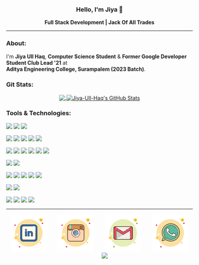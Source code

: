 

<h3 align="center">Hello, I'm Jiya 👋</h3>
<div align="center">
<p > <b>Full Stack Development | Jack Of All Trades </b> </p>
</div>

***
### About:
I'm <b>Jiya Ull Haq</b>, <b>Computer Science Student</b> & <b>Former Google Developer Student Club Lead '21</b> at  
<b>Aditya Engineering College, Surampalem (2023 Batch)</b>.  

### Git Stats:

<div align="center">

   <a href="https://github.com/Jiya-Ull-Haq">
    <img align="center" src="https://github-readme-stats.vercel.app/api/top-langs/?username=Jiya-Ull-Haq&hide=java,html,tex&title_color=ffffff&text_color=c9cacc&icon_color=2bbc8a&bg_color=1d1f21&langs_count=6&layout=compact" height="153"/>
  </a>
  <a href="https://github.com/Jiya-Ull-Haq">
    <img align="center" src="https://github-readme-stats.vercel.app/api?username=Jiya-Ull-Haq&show_icons=true&line_height=27&count_private=true&title_color=ffffff&text_color=c9cacc&icon_color=2bbc8a&bg_color=1d1f21" alt="Jiya-Ull-Haq's GitHub Stats" width="345rem"/>
  </a>
  
</div>

### Tools & Technologies:

<div align="">

![](https://img.shields.io/badge/OS-Linux-informational?style=for-the-badge&logo=linux&logoColor=white&color=1d1f21&labelColor=1d1f21)
![](https://img.shields.io/badge/OS-Mac-informational?style=for-the-badge&logo=Apple&logoColor=white&color=1d1f21&labelColor=1d1f21)
![](https://img.shields.io/badge/OS-Win-informational?style=for-the-badge&logo=Windows&logoColor=white&color=1d1f21&labelColor=1d1f21)


![](https://img.shields.io/badge/Editor-IntelliJ_IDEA-informational?style=for-the-badge&logo=intellij-idea&logoColor=white&color=1d1f21&labelColor=1d1f21)
![](https://img.shields.io/badge/Editor-Pycharm-informational?style=for-the-badge&logo=PyCharm&logoColor=white&color=1d1f21&labelColor=1d1f21)
![](https://img.shields.io/badge/Editor-GoLand-informational?style=for-the-badge&logo=GoLand&logoColor=white&color=1d1f21&labelColor=1d1f21)
![](https://img.shields.io/badge/Editor-Visual_Studio-informational?style=for-the-badge&logo=Visual-Studio&logoColor=white&color=1d1f21&labelColor=1d1f21)
![](https://img.shields.io/badge/Editor-VS_Code-informational?style=for-the-badge&logo=Visual-Studio-Code&logoColor=white&color=1d1f21&labelColor=1d1f21)

![](https://img.shields.io/badge/Code-Python-informational?style=for-the-badge&logo=python&logoColor=white&color=1d1f21&labelColor=1d1f21)
![](https://img.shields.io/badge/Code-JavaScript-informational?style=for-the-badge&logo=javascript&logoColor=white&color=1d1f21&labelColor=1d1f21)
![](https://img.shields.io/badge/Code-Golang-informational?style=for-the-badge&logo=go&logoColor=white&color=1d1f21&labelColor=1d1f21)
![](https://img.shields.io/badge/Code-CSharp-informational?style=for-the-badge&logo=C-Sharp&logoColor=white&color=1d1f21&labelColor=1d1f21)
![](https://img.shields.io/badge/Code-TypeScript-informational?style=for-the-badge&logo=TypeScript&logoColor=white&color=1d1f21&labelColor=1d1f21)
![](https://img.shields.io/badge/Shell-Bash-informational?style=for-the-badge&logo=gnu-bash&logoColor=white&color=1d1f21&labelColor=1d1f21)

![](https://img.shields.io/badge/FrameWork-Angular-informational?style=for-the-badge&logo=Angular&logoColor=white&color=1d1f21&labelColor=1d1f21)
![](https://img.shields.io/badge/FrameWork-.Net_Core-informational?style=for-the-badge&logo=.NET&logoColor=white&color=1d1f21&labelColor=1d1f21)

![](https://img.shields.io/badge/Tools-Flask-informational?style=for-the-badge&logo=Flask&logoColor=white&color=1d1f21&labelColor=1d1f21)
![](https://img.shields.io/badge/Tools-FastAPI-informational?style=for-the-badge&logo=FastAPI&logoColor=white&color=1d1f21&labelColor=1d1f21)
![](https://img.shields.io/badge/Tools-Docker-informational?style=for-the-badge&logo=docker&logoColor=white&color=1d1f21&labelColor=1d1f21)
![](https://img.shields.io/badge/Tools-Kubernetes-informational?style=for-the-badge&logo=kubernetes&logoColor=white&color=1d1f21&labelColor=1d1f21)
![](https://img.shields.io/badge/Tools-Terraform-informational?style=for-the-badge&logo=Terraform&logoColor=white&color=1d1f21&labelColor=1d1f21)

![](https://img.shields.io/badge/db-PostgreSQL-informational?style=for-the-badge&logo=postgresql&logoColor=white&color=1d1f21&labelColor=1d1f21)
![](https://img.shields.io/badge/db-Apache_Cassandra-informational?style=for-the-badge&logo=Apache-Cassandra&logoColor=white&color=1d1f21&labelColor=1d1f21)

![](https://img.shields.io/badge/Cloud-Digital_Ocean-informational?style=for-the-badge&logo=digitalocean&logoColor=white&color=1d1f21&labelColor=1d1f21)
![](https://img.shields.io/badge/Cloud-Amazon_AWS-informational?style=for-the-badge&logo=Amazon-AWS&logoColor=white&color=1d1f21&labelColor=1d1f21)
![](https://img.shields.io/badge/Cloud-Google_Cloud-informational?style=for-the-badge&logo=Google-Cloud&logoColor=white&color=1d1f21&labelColor=1d1f21)
![](https://img.shields.io/badge/Cloud-Heroku-informational?style=for-the-badge&logo=Heroku&logoColor=white&color=1d1f21&labelColor=1d1f21)

</div> 


***

<div align="center">
  
[![LinkedIn](https://github.com/Jiya-Ull-Haq/Jiya-Ull-Haq/blob/master/linkedin.svg)](https://www.linkedin.com/in/jiya-ull-haq-ab25111a0/)&nbsp;&nbsp;&nbsp;&nbsp;&nbsp;&nbsp;&nbsp;[![Insta](https://github.com/Jiya-Ull-Haq/Jiya-Ull-Haq/blob/master/instagram-old.svg)](https://www.instagram.com/thisisjiyaa/)&nbsp;&nbsp;&nbsp;&nbsp;&nbsp;&nbsp;&nbsp;[![Gmail](https://github.com/Jiya-Ull-Haq/Jiya-Ull-Haq/blob/master/gmail.svg)](mailto:shaik.jiyaullhaq@gmail.com)&nbsp;&nbsp;&nbsp;&nbsp;&nbsp;&nbsp;&nbsp;[![Whatsapp](https://github.com/Jiya-Ull-Haq/Jiya-Ull-Haq/blob/master/whatsapp.svg)](https://wa.me/917981186029)&nbsp;&nbsp;&nbsp;&nbsp;&nbsp;&nbsp;&nbsp;[![](https://github.com/Jiya-Ull-Haq/Jiya-Ull-Haq/blob/master/)]()

</div>



<!-- [![Python](https://github.com/Jiya-Ull-Haq/Jiya-Ull-Haq/blob/master/python.svg)](https://www.python.org/)&nbsp;&nbsp;&nbsp;&nbsp;&nbsp;&nbsp;&nbsp;[![Java](https://github.com/Jiya-Ull-Haq/Jiya-Ull-Haq/blob/master/icons8-java.svg)](https://www.java.com/en/)&nbsp;&nbsp;&nbsp;&nbsp;&nbsp;&nbsp;&nbsp;[![C#](https://github.com/Jiya-Ull-Haq/Jiya-Ull-Haq/blob/master/icons8-c-sharp-logo.svg)](https://docs.microsoft.com/en-us/dotnet/csharp/)&nbsp;&nbsp;&nbsp;&nbsp;&nbsp;&nbsp;&nbsp;[![Dart](https://github.com/Jiya-Ull-Haq/Jiya-Ull-Haq/blob/master/icons8-dart.svg)](https://dart.dev/guides)&nbsp;&nbsp;&nbsp;&nbsp;&nbsp;&nbsp;&nbsp;[![TypeScript](https://github.com/Jiya-Ull-Haq/Jiya-Ull-Haq/blob/master/icons8-typescript.svg)](https://www.typescriptlang.org/)
-->

